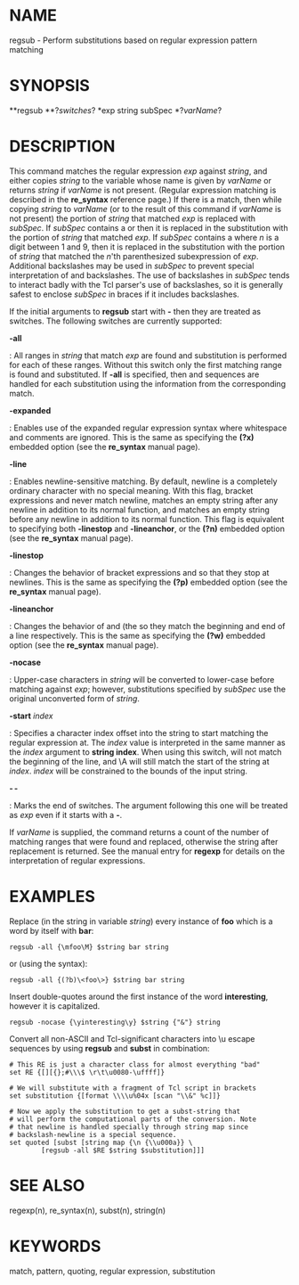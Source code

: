# NAME

regsub - Perform substitutions based on regular expression pattern
matching

# SYNOPSIS

**regsub **?*switches*? *exp string subSpec *?*varName*?

# DESCRIPTION

This command matches the regular expression *exp* against *string*, and
either copies *string* to the variable whose name is given by *varName*
or returns *string* if *varName* is not present. (Regular expression
matching is described in the **re_syntax** reference page.) If there is
a match, then while copying *string* to *varName* (or to the result of
this command if *varName* is not present) the portion of *string* that
matched *exp* is replaced with *subSpec*. If *subSpec* contains a or
then it is replaced in the substitution with the portion of *string*
that matched *exp*. If *subSpec* contains a where *n* is a digit between
1 and 9, then it is replaced in the substitution with the portion of
*string* that matched the *n*\'th parenthesized subexpression of *exp*.
Additional backslashes may be used in *subSpec* to prevent special
interpretation of and backslashes. The use of backslashes in *subSpec*
tends to interact badly with the Tcl parser\'s use of backslashes, so it
is generally safest to enclose *subSpec* in braces if it includes
backslashes.

If the initial arguments to **regsub** start with **-** then they are
treated as switches. The following switches are currently supported:

**-all**

:   All ranges in *string* that match *exp* are found and substitution
    is performed for each of these ranges. Without this switch only the
    first matching range is found and substituted. If **-all** is
    specified, then and sequences are handled for each substitution
    using the information from the corresponding match.

**-expanded**

:   Enables use of the expanded regular expression syntax where
    whitespace and comments are ignored. This is the same as specifying
    the **(?x)** embedded option (see the **re_syntax** manual page).

**-line**

:   Enables newline-sensitive matching. By default, newline is a
    completely ordinary character with no special meaning. With this
    flag, bracket expressions and never match newline, matches an empty
    string after any newline in addition to its normal function, and
    matches an empty string before any newline in addition to its normal
    function. This flag is equivalent to specifying both **-linestop**
    and **-lineanchor**, or the **(?n)** embedded option (see the
    **re_syntax** manual page).

**-linestop**

:   Changes the behavior of bracket expressions and so that they stop at
    newlines. This is the same as specifying the **(?p)** embedded
    option (see the **re_syntax** manual page).

**-lineanchor**

:   Changes the behavior of and (the so they match the beginning and end
    of a line respectively. This is the same as specifying the **(?w)**
    embedded option (see the **re_syntax** manual page).

**-nocase**

:   Upper-case characters in *string* will be converted to lower-case
    before matching against *exp*; however, substitutions specified by
    *subSpec* use the original unconverted form of *string*.

**-start** *index*

:   Specifies a character index offset into the string to start matching
    the regular expression at. The *index* value is interpreted in the
    same manner as the *index* argument to **string index**. When using
    this switch, will not match the beginning of the line, and \\A will
    still match the start of the string at *index*. *index* will be
    constrained to the bounds of the input string.

**- -**

:   Marks the end of switches. The argument following this one will be
    treated as *exp* even if it starts with a **-**.

If *varName* is supplied, the command returns a count of the number of
matching ranges that were found and replaced, otherwise the string after
replacement is returned. See the manual entry for **regexp** for details
on the interpretation of regular expressions.

# EXAMPLES

Replace (in the string in variable *string*) every instance of **foo**
which is a word by itself with **bar**:

    regsub -all {\mfoo\M} $string bar string

or (using the syntax):

    regsub -all {(?b)\<foo\>} $string bar string

Insert double-quotes around the first instance of the word
**interesting**, however it is capitalized.

    regsub -nocase {\yinteresting\y} $string {"&"} string

Convert all non-ASCII and Tcl-significant characters into \\u escape
sequences by using **regsub** and **subst** in combination:

    # This RE is just a character class for almost everything "bad"
    set RE {[][{};#\\\$ \r\t\u0080-\uffff]}

    # We will substitute with a fragment of Tcl script in brackets
    set substitution {[format \\\\u%04x [scan "\\&" %c]]}

    # Now we apply the substitution to get a subst-string that
    # will perform the computational parts of the conversion. Note
    # that newline is handled specially through string map since
    # backslash-newline is a special sequence.
    set quoted [subst [string map {\n {\\u000a}} \
            [regsub -all $RE $string $substitution]]]

# SEE ALSO

regexp(n), re_syntax(n), subst(n), string(n)

# KEYWORDS

match, pattern, quoting, regular expression, substitution

<!---
Copyright (c) 1993 The Regents of the University of California
Copyright (c) 1994-1996 Sun Microsystems, Inc
Copyright (c) 2000 Scriptics Corporation
-->

